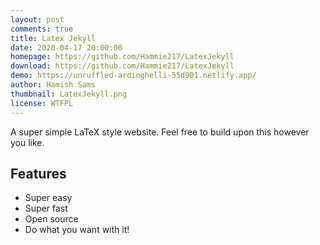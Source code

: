 ```yaml
---
layout: post
comments: true
title: Latex Jekyll
date: 2020-04-17 20:00:00
homepage: https://github.com/Hammie217/LatexJekyll
download: https://github.com/Hammie217/LatexJekyll
demo: https://unruffled-ardinghelli-55d901.netlify.app/
author: Hamish Sams
thumbnail: LatexJekyll.png
license: WTFPL
---
```


A super simple LaTeX style website. Feel free to build upon this however you like.

## Features

* Super easy
* Super fast
* Open source
* Do what you want with it!
